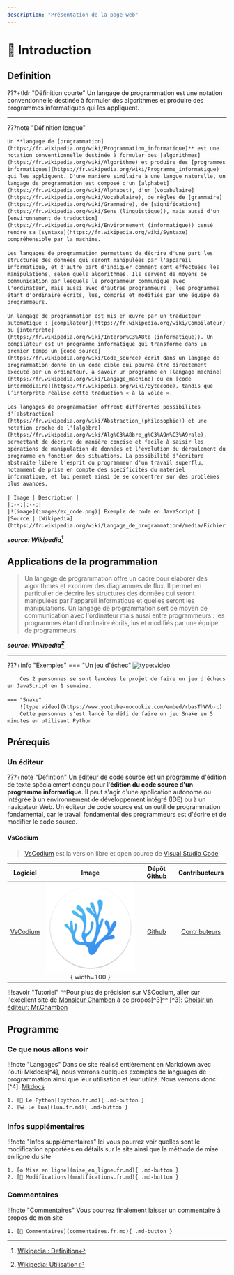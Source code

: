```yaml
---
description: "Présentation de la page web"
---
```

 
# 📄 Introduction

## Definition

???+tldr "Définition courte"
    Un langage de programmation est une notation conventionnelle destinée à formuler des algorithmes et produire des programmes informatiques qui les appliquent.

---

???note "Définition longue"

    Un **langage de [programmation](https://fr.wikipedia.org/wiki/Programmation_informatique)** est une notation conventionnelle destinée à formuler des [algorithmes](https://fr.wikipedia.org/wiki/Algorithme) et produire des [programmes informatiques](https://fr.wikipedia.org/wiki/Programme_informatique) qui les appliquent. D'une manière similaire à une langue naturelle, un langage de programmation est composé d'un [alphabet](https://fr.wikipedia.org/wiki/Alphabet), d'un [vocabulaire](https://fr.wikipedia.org/wiki/Vocabulaire), de règles de [grammaire](https://fr.wikipedia.org/wiki/Grammaire), de [significations](https://fr.wikipedia.org/wiki/Sens_(linguistique)), mais aussi d'un [environnement de traduction](https://fr.wikipedia.org/wiki/Environnement_(informatique)) censé rendre sa [syntaxe](https://fr.wikipedia.org/wiki/Syntaxe) compréhensible par la machine.

    Les langages de programmation permettent de décrire d'une part les structures des données qui seront manipulées par l'appareil informatique, et d'autre part d'indiquer comment sont effectuées les manipulations, selon quels algorithmes. Ils servent de moyens de communication par lesquels le programmeur communique avec l'ordinateur, mais aussi avec d'autres programmeurs ; les programmes étant d'ordinaire écrits, lus, compris et modifiés par une équipe de programmeurs.

    Un langage de programmation est mis en œuvre par un traducteur automatique : [compilateur](https://fr.wikipedia.org/wiki/Compilateur) ou [interprète](https://fr.wikipedia.org/wiki/Interpr%C3%A8te_(informatique)). Un compilateur est un programme informatique qui transforme dans un premier temps un [code source](https://fr.wikipedia.org/wiki/Code_source) écrit dans un langage de programmation donné en un code cible qui pourra être directement exécuté par un ordinateur, à savoir un programme en [langage machine](https://fr.wikipedia.org/wiki/Langage_machine) ou en [code intermédiaire](https://fr.wikipedia.org/wiki/Bytecode), tandis que l’interprète réalise cette traduction « à la volée ».

    Les langages de programmation offrent différentes possibilités d'[abstraction](https://fr.wikipedia.org/wiki/Abstraction_(philosophie)) et une notation proche de l'[algèbre](https://fr.wikipedia.org/wiki/Alg%C3%A8bre_g%C3%A9n%C3%A9rale), permettant de décrire de manière concise et facile à saisir les opérations de manipulation de données et l'évolution du déroulement du programme en fonction des situations. La possibilité d'écriture abstraite libère l'esprit du programmeur d'un travail superflu, notamment de prise en compte des spécificités du matériel informatique, et lui permet ainsi de se concentrer sur des problèmes plus avancés.

    | Image | Description |
    |:--:|:--:|
    |![image](images/ex_code.png)| Exemple de code en JavaScript |
    |Source | [Wikipedia](https://fr.wikipedia.org/wiki/Langage_de_programmation#/media/Fichier:Source_code_in_Javascript.png)|

__*source: Wikipedia[^1]*__
[^1]: [Wikipedia : Definition](https://fr.wikipedia.org/wiki/Langage_de_programmation#D%C3%A9finition)

## Applications de la programmation 

> Un langage de programmation offre un cadre pour élaborer des algorithmes et exprimer des diagrammes de flux. Il permet en particulier de décrire les structures des données qui seront manipulées par l'appareil informatique et quelles seront les manipulations. Un langage de programmation sert de moyen de communication avec l'ordinateur mais aussi entre programmeurs : les programmes étant d'ordinaire écrits, lus et modifiés par une équipe de programmeurs.

__*source: Wikipedia[^2]*__
[^2]: [Wikipedia: Utilisation](https://fr.wikipedia.org/wiki/Langage_de_programmation#Utilisation)

---

???+info "Exemples"
    === "Un jeu d'échec"
        ![type:video](https://www.youtube-nocookie.com/embed/8y6szvqiVTw)

        Ces 2 personnes se sont lancées le projet de faire un jeu d'échecs en JavaScript en 1 semaine.

    === "Snake"
        ![type:video](https://www.youtube-nocookie.com/embed/rbasThWVb-c)
        Cette personnes s'est lancé le défi de faire un jeu Snake en 5 minutes en utilisant Python

## Prérequis

### Un éditeur

???+note "Defintion"
    Un [éditeur de code source](https://fr.wikipedia.org/wiki/%C3%89diteur_de_code_source) est un programme d'édition de texte spécialement conçu pour l'**édition du code source d'un programme informatique**. Il peut s'agir d'une application autonome ou intégrée à un environnement de développement intégré (IDE) ou à un navigateur Web. Un éditeur de code source est un outil de programmation fondamental, car le travail fondamental des programmeurs est d'écrire et de modifier le code source.


#### VsCodium

> [VsCodium](https://vscodium.com/) est la version libre et open source de [Visual Studio Code](https://code.visualstudio.com/)

|Logiciel|Image|Dépôt Github|Contribueteurs|
|:----:|:----:|:----:|:----:|
| [VsCodium](https://vscodium.com/) | ![Vscodium](images/vscodium.png){ width=100 } | [Github](https://github.com/VSCodium/vscodium) | [Contributeurs](https://github.com/VSCodium/vscodium/graphs/contributors) |

!!!savoir "Tutoriel"
    ^^Pour plus de précision sur VSCodium, aller sur l'excellent site de [Monsieur Chambon](https://lyc-84-bollene.gitlab.io/chambon/)  à ce propos[^3]^^
    [^3]: [Choisir un éditeur: Mr.Chambon](https://lyc-84-bollene.gitlab.io/chambon/2-%C3%89diteurs/0-index/)

## Programme

### Ce que nous allons voir 

!!!note "Langages"
    Dans ce site réalisé entièrement en Markdown avec l'outil Mkdocs[^4], nous verrons quelques exemples de languages de programmation ainsi que leur utilisation et leur utilité.
    Nous verrons donc:
    [^4]: [Mkdocs](https://www.mkdocs.org/)

    1. [🐍 Le Python](python.fr.md){ .md-button }
    2. [💻 Le lua](lua.fr.md){ .md-button }

### Infos supplémentaires

!!!note "Infos supplémentaires"
    Ici vous pourrez voir quelles sont le modification apportées en détails sur le site ainsi que la méthode de mise en ligne du site

    1. [⚙️ Mise en ligne](mise_en_ligne.fr.md){ .md-button }
    2. [🔨 Modifications](modifications.fr.md){ .md-button }

### Commentaires

!!!note "Commentaires"
    Vous pourrez finalement laisser un commentaire à propos de mon site

    1. [💬 Commentaires](commentaires.fr.md){ .md-button }

